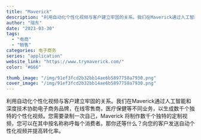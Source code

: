 ```yaml
---
title: "Maverick"
description: "利用自动化个性化视频与客户建立牢固的关系。我们在Maverick通过人工智能和深度技术协助电子商务品牌，在线零售商，医疗"
author: "瑞东"
date: "2023-03-30"
tags:
  - "电商"
  - "销售"
categories: 电子商务
series: "application"
website_link: "https://www.trymaverick.com/"
color: "#666"

thumb_image: "/img/91ef3fcd2b32bb14ae6b5897758a7930.png"
cover_image: "/img/91ef3fcd2b32bb14ae6b5897758a7930.png"
---
```


利用自动化个性化视频与客户建立牢固的关系。我们在Maverick通过人工智能和深度技术协助电子商务品牌，在线零售商，医疗保健等不同业务，以生成数千个独特的个性化视频。您需要录制一次自己，Maverick 将制作数千个独特的定制视频，您可以在其中按名称称呼每个消费者。那你还等什么？向您的客户发送自动个性化视频并提高转化率。